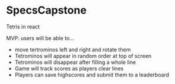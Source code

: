 # SpecsCapstone

Tetris in react

MVP: users will be able to...
- move tertrominos left and right and rotate them
- Tetrominos will appear in random order at top of screen
- Tetrominos will disappear after filling a whole line
- Game will track scores as players clear lines
- Players can save highscores and submit them to a leaderboard
